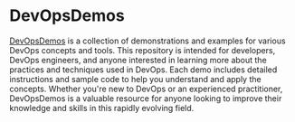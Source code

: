 # DevOpsDemos

[DevOpsDemos](https://github.com/ValaxyTech/DevOpsDemos) is a collection of demonstrations and examples for various DevOps concepts and tools. 
This repository is intended for developers, DevOps engineers, and anyone interested in learning more 
about the practices and techniques used in DevOps. 
Each demo includes detailed instructions and sample code to help you understand and apply the concepts. 
Whether you're new to DevOps or an experienced practitioner, DevOpsDemos is a valuable resource for anyone 
looking to improve their knowledge and skills in this rapidly evolving field.
